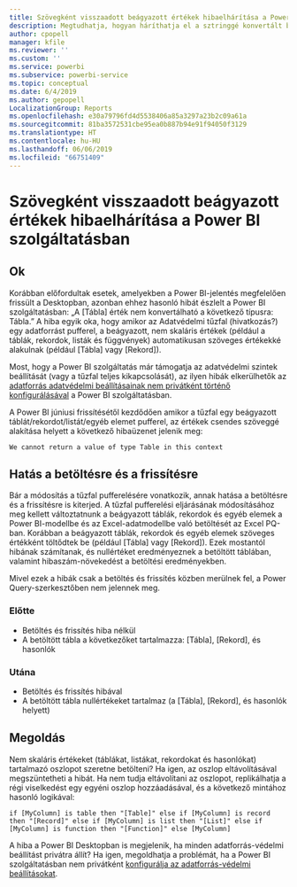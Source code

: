 ```yaml
---
title: Szövegként visszaadott beágyazott értékek hibaelhárítása a Power BI szolgáltatásban
description: Megtudhatja, hogyan háríthatja el a sztringgé konvertált beágyazott értékek hibáját helytelen adatforrás-védelmi beállítások használatakor
author: cpopell
manager: kfile
ms.reviewer: ''
ms.custom: ''
ms.service: powerbi
ms.subservice: powerbi-service
ms.topic: conceptual
ms.date: 6/4/2019
ms.author: gepopell
LocalizationGroup: Reports
ms.openlocfilehash: e30a79796fd4d5538406a85a3297a23b2c09a61a
ms.sourcegitcommit: 81ba3572531cbe95ea0b887b94e91f94050f3129
ms.translationtype: HT
ms.contentlocale: hu-HU
ms.lasthandoff: 06/06/2019
ms.locfileid: "66751409"
---
```

# <a name="troubleshooting-nested-values-returned-as-text-in-power-bi-service"></a>Szövegként visszaadott beágyazott értékek hibaelhárítása a Power BI szolgáltatásban

## <a name="cause"></a>Ok

Korábban előfordultak esetek, amelyekben a Power BI-jelentés megfelelően frissült a Desktopban, azonban ehhez hasonló hibát észlelt a Power BI szolgáltatásban: „A [Tábla] érték nem konvertálható a következő típusra: Tábla.” A hiba egyik oka, hogy amikor az Adatvédelmi tűzfal (hivatkozás?) egy adatforrást pufferel, a beágyazott, nem skaláris értékek (például a táblák, rekordok, listák és függvények) automatikusan szöveges értékekké alakulnak (például [Tábla] vagy [Rekord]).

Most, hogy a Power BI szolgáltatás már támogatja az adatvédelmi szintek beállítását (vagy a tűzfal teljes kikapcsolását), az ilyen hibák elkerülhetők az [adatforrás adatvédelmi beállításainak nem privátként történő konfigurálásával](https://powerbi.microsoft.com/en-us/blog/privacy-levels-for-cloud-data-sources/) a Power BI szolgáltatásban.

A Power BI júniusi frissítésétől kezdődően amikor a tűzfal egy beágyazott táblát/rekordot/listát/egyéb elemet pufferel, az értékek csendes szöveggé alakítása helyett a következő hibaüzenet jelenik meg: 

`We cannot return a value of type Table in this context`

## <a name="effect-on-loadrefresh"></a>Hatás a betöltésre és a frissítésre

Bár a módosítás a tűzfal pufferelésére vonatkozik, annak hatása a betöltésre és a frissítésre is kiterjed. A tűzfal pufferelési eljárásának módosításához meg kellett változtatnunk a beágyazott táblák, rekordok és egyéb elemek a Power BI-modellbe és az Excel-adatmodellbe való betöltését az Excel PQ-ban. Korábban a beágyazott táblák, rekordok és egyéb elemek szöveges értékként töltődtek be (például [Tábla] vagy [Rekord]). Ezek mostantól hibának számítanak, és nullértéket eredményeznek a betöltött táblában, valamint hibaszám-növekedést a betöltési eredményekben.

Mivel ezek a hibák csak a betöltés és frissítés közben merülnek fel, a Power Query-szerkesztőben nem jelennek meg.

### <a name="before"></a>Előtte

- Betöltés és frissítés hiba nélkül
- A betöltött tábla a következőket tartalmazza: [Tábla], [Rekord], és hasonlók
 

### <a name="after"></a>Utána

- Betöltés és frissítés hibával
- A betöltött tábla nullértékeket tartalmaz (a [Tábla], [Rekord], és hasonlók helyett)
 

## <a name="resolution"></a>Megoldás

Nem skaláris értékeket (táblákat, listákat, rekordokat és hasonlókat) tartalmazó oszlopot szeretne betölteni?
Ha igen, az oszlop eltávolításával megszüntetheti a hibát.
Ha nem tudja eltávolítani az oszlopot, replikálhatja a régi viselkedést egy egyéni oszlop hozzáadásával, és a következő mintához hasonló logikával:

`if [MyColumn] is table then "[Table]" else if [MyColumn] is record then "[Record]" else if [MyColumn] is list then "[List]" else if [MyColumn] is function then "[Function]" else [MyColumn]`

A hiba a Power BI Desktopban is megjelenik, ha minden adatforrás-védelmi beállítást privátra állít?
Ha igen, megoldhatja a problémát, ha a Power BI szolgáltatásban nem privátként [konfigurálja az adatforrás-védelmi beállításokat](https://powerbi.microsoft.com/en-us/blog/privacy-levels-for-cloud-data-sources/).
